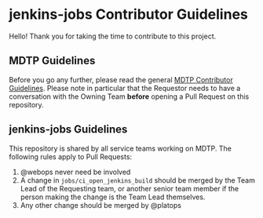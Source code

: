 # jenkins-jobs Contributor Guidelines

Hello! Thank you for taking the time to contribute to this project.

## MDTP Guidelines

Before you go any further, please read the general [MDTP Contributor Guidelines](https://github.com/hmrc/mdtp-contributor-guidelines/blob/master/CONTRIBUTING.md). Please note in particular that the Requestor needs to have a conversation with the Owning Team **before** opening a Pull Request on this repository.

## jenkins-jobs Guidelines

This repository is shared by all service teams working on MDTP. The following rules apply to Pull Requests:

1. @webops never need be involved
1. A change in `jobs/ci_open_jenkins_build` should be merged by the Team Lead of the Requesting team, or another senior team member if the person making the change is the Team Lead themselves.
1. Any other change should be merged by @platops
